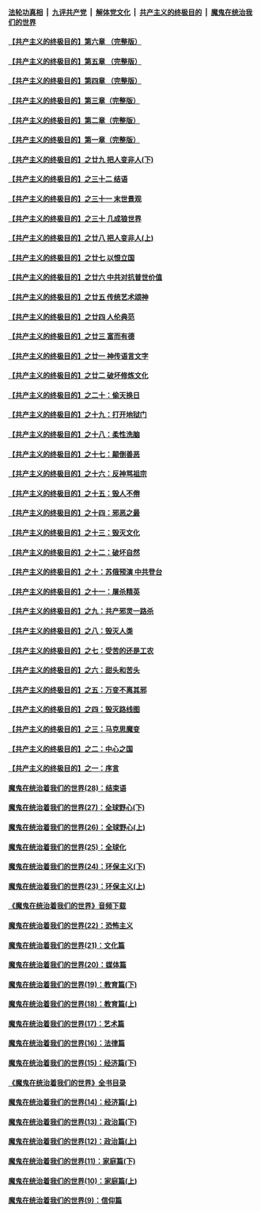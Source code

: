 

####  [法轮功真相](../../../../basic/blob/master/README.md?t=04220731) &nbsp;|&nbsp; [九评共产党](../../../../9ping.md/blob/master/README.md?t=04220731) &nbsp;|&nbsp; [解体党文化](../../../../jtdwh.md/blob/master/README.md?t=04220731)  &nbsp;|&nbsp; [共产主义的终极目的](../../../../gczydzjmd.md/blob/master/README.md?t=04220731) &nbsp;|&nbsp; [魔鬼在统治我们的世界](../../../../mgztzwmdsj.md/blob/master/README.md?t=04220731) 

#### [【共产主义的终极目的】第六章 （完整版）](../pages/nsc422/n11428913.md?t=04220731) 

#### [【共产主义的终极目的】第五章 （完整版）](../pages/nsc422/n11428912.md?t=04220731) 

#### [【共产主义的终极目的】第四章 （完整版）](../pages/nsc422/n11428907.md?t=04220731) 

#### [【共产主义的终极目的】第三章（完整版）](../pages/nsc422/n11428848.md?t=04220731) 

#### [【共产主义的终极目的】第二章（完整版）](../pages/nsc422/n11428831.md?t=04220731) 

#### [【共产主义的终极目的】第一章（完整版）](../pages/nsc422/n11417651.md?t=04220731) 

#### [【共产主义的终极目的】之廿九 把人变非人(下)](../pages/nsc422/n11344140.md?t=04220731) 

#### [【共产主义的终极目的】之三十二 结语](../pages/nsc422/n11360535.md?t=04220731) 

#### [【共产主义的终极目的】之三十一 末世景观](../pages/nsc422/n11351129.md?t=04220731) 

#### [【共产主义的终极目的】之三十 几成狼世界](../pages/nsc422/n11348280.md?t=04220731) 

#### [【共产主义的终极目的】之廿八 把人变非人(上)](../pages/nsc422/n11340492.md?t=04220731) 

#### [【共产主义的终极目的】之廿七 以恨立国](../pages/nsc422/n11336944.md?t=04220731) 

#### [【共产主义的终极目的】之廿六 中共对抗普世价值](../pages/nsc422/n11324785.md?t=04220731) 

#### [【共产主义的终极目的】之廿五 传统艺术颂神](../pages/nsc422/n11296396.md?t=04220731) 

#### [【共产主义的终极目的】之廿四 人伦典范](../pages/nsc422/n11296397.md?t=04220731) 

#### [【共产主义的终极目的】之廿三 富而有德](../pages/nsc422/n11283598.md?t=04220731) 

#### [【共产主义的终极目的】之廿一 神传语言文字](../pages/nsc422/n11263265.md?t=04220731) 

#### [【共产主义的终极目的】之廿二 破坏修炼文化](../pages/nsc422/n11245728.md?t=04220731) 

#### [【共产主义的终极目的】之二十：偷天换日](../pages/nsc422/n11238846.md?t=04220731) 

#### [【共产主义的终极目的】之十九：打开地狱门](../pages/nsc422/n11206376.md?t=04220731) 

#### [【共产主义的终极目的】之十八：柔性洗脑](../pages/nsc422/n11199994.md?t=04220731) 

#### [【共产主义的终极目的】之十七：颠倒善恶](../pages/nsc422/n11179782.md?t=04220731) 

#### [【共产主义的终极目的】之十六：反神骂祖宗](../pages/nsc422/n11166798.md?t=04220731) 

#### [【共产主义的终极目的】之十五：毁人不倦](../pages/nsc422/n11166792.md?t=04220731) 

#### [【共产主义的终极目的】之十四：邪恶之最](../pages/nsc422/n11150249.md?t=04220731) 

#### [【共产主义的终极目的】之十三：毁灭文化](../pages/nsc422/n11135227.md?t=04220731) 

#### [【共产主义的终极目的】之十二：破坏自然](../pages/nsc422/n11135214.md?t=04220731) 

#### [【共产主义的终极目的】之十：苏俄预演 中共登台](../pages/nsc422/n11118424.md?t=04220731) 

#### [【共产主义的终极目的】之十一：屠杀精英](../pages/nsc422/n11118442.md?t=04220731) 

#### [【共产主义的终极目的】之九：共产邪灵一路杀](../pages/nsc422/n11114139.md?t=04220731) 

#### [【共产主义的终极目的】之八：毁灭人类](../pages/nsc422/n11108503.md?t=04220731) 

#### [【共产主义的终极目的】之七：受苦的还是工农](../pages/nsc422/n11101809.md?t=04220731) 

#### [【共产主义的终极目的】之六：甜头和苦头](../pages/nsc422/n11096971.md?t=04220731) 

#### [【共产主义的终极目的】之五：万变不离其邪](../pages/nsc422/n11091285.md?t=04220731) 

#### [【共产主义的终极目的】之四：毁灭路线图](../pages/nsc422/n11086284.md?t=04220731) 

#### [【共产主义的终极目的】之三：马克思魔变](../pages/nsc422/n11061941.md?t=04220731) 

#### [【共产主义的终极目的】之二：中心之国](../pages/nsc422/n11047728.md?t=04220731) 

#### [【共产主义的终极目的】之一：序言](../pages/nsc422/n11086077.md?t=04220731) 

#### [魔鬼在统治着我们的世界(28)：结束语](../pages/nsc422/n10936246.md?t=04220731) 

#### [魔鬼在统治着我们的世界(27)：全球野心(下)](../pages/nsc422/n10928319.md?t=04220731) 

#### [魔鬼在统治着我们的世界(26)：全球野心(上)](../pages/nsc422/n10900318.md?t=04220731) 

#### [魔鬼在统治着我们的世界(25)：全球化](../pages/nsc422/n10788205.md?t=04220731) 

#### [魔鬼在统治着我们的世界(24)：环保主义(下)](../pages/nsc422/n10695307.md?t=04220731) 

#### [魔鬼在统治着我们的世界(23)：环保主义(上)](../pages/nsc422/n10688613.md?t=04220731) 

#### [《魔鬼在统治着我们的世界》音频下载](../pages/nsc422/n10635553.md?t=04220731) 

#### [魔鬼在统治着我们的世界(22)：恐怖主义](../pages/nsc422/n10614727.md?t=04220731) 

#### [魔鬼在统治着我们的世界(21)：文化篇](../pages/nsc422/n10597706.md?t=04220731) 

#### [魔鬼在统治着我们的世界(20)：媒体篇](../pages/nsc422/n10586579.md?t=04220731) 

#### [魔鬼在统治着我们的世界(19)：教育篇(下)](../pages/nsc422/n10564808.md?t=04220731) 

#### [魔鬼在统治着我们的世界(18)：教育篇(上)](../pages/nsc422/n10526970.md?t=04220731) 

#### [魔鬼在统治着我们的世界(17)：艺术篇](../pages/nsc422/n10499093.md?t=04220731) 

#### [魔鬼在统治着我们的世界(16)：法律篇](../pages/nsc422/n10485969.md?t=04220731) 

#### [魔鬼在统治着我们的世界(15)：经济篇(下)](../pages/nsc422/n10469975.md?t=04220731) 

#### [《魔鬼在统治着我们的世界》全书目录](../pages/nsc422/n10464261.md?t=04220731) 

#### [魔鬼在统治着我们的世界(14)：经济篇(上)](../pages/nsc422/n10457370.md?t=04220731) 

#### [魔鬼在统治着我们的世界(13)：政治篇(下)](../pages/nsc422/n10448270.md?t=04220731) 

#### [魔鬼在统治着我们的世界(12)：政治篇(上)](../pages/nsc422/n10444576.md?t=04220731) 

#### [魔鬼在统治着我们的世界(11)：家庭篇(下)](../pages/nsc422/n10440961.md?t=04220731) 

#### [魔鬼在统治着我们的世界(10)：家庭篇(上)](../pages/nsc422/n10435448.md?t=04220731) 

#### [魔鬼在统治着我们的世界(9)：信仰篇](../pages/nsc422/n10432159.md?t=04220731) 

